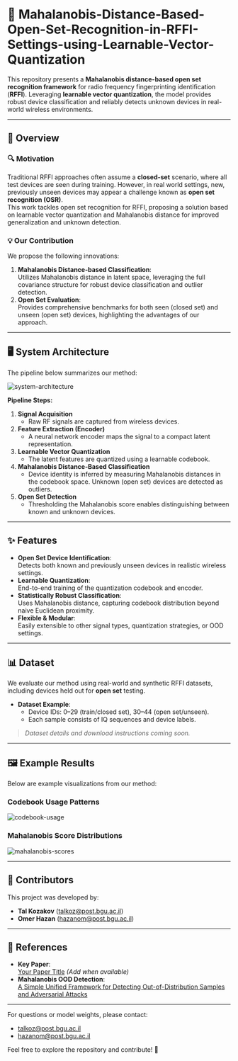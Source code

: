 # 📡 Mahalanobis-Distance-Based-Open-Set-Recognition-in-RFFI-Settings-using-Learnable-Vector-Quantization
This repository presents a **Mahalanobis distance-based open set recognition framework** for radio frequency fingerprinting identification (**RFFI**). Leveraging **learnable vector quantization**, the model provides robust device classification and reliably detects unknown devices in real-world wireless environments.

---

## 📖 Overview

### 🔍 Motivation
Traditional RFFI approaches often assume a **closed-set** scenario, where all test devices are seen during training. However, in real world settings, new, previously unseen devices may appear a challenge known as **open set recognition (OSR)**.  
This work tackles open set recognition for RFFI, proposing a solution based on learnable vector quantization and Mahalanobis distance for improved generalization and unknown detection.

### 💡 Our Contribution
We propose the following innovations:
1. **Mahalanobis Distance-based Classification**:  
   Utilizes Mahalanobis distance in latent space, leveraging the full covariance structure for robust device classification and outlier detection.
2. **Open Set Evaluation**:  
   Provides comprehensive benchmarks for both seen (closed set) and unseen (open set) devices, highlighting the advantages of our approach.

---

## 🖥️ System Architecture

The pipeline below summarizes our method:

![system-architecture](https://github.com/YOUR_USERNAME/YOUR_REPO_NAME/assets/your-architecture-diagram.png)

**Pipeline Steps:**
1. **Signal Acquisition**  
   - Raw RF signals are captured from wireless devices.
2. **Feature Extraction (Encoder)**  
   - A neural network encoder maps the signal to a compact latent representation.
3. **Learnable Vector Quantization**  
   - The latent features are quantized using a learnable codebook.
4. **Mahalanobis Distance-Based Classification**  
   - Device identity is inferred by measuring Mahalanobis distances in the codebook space. Unknown (open set) devices are detected as outliers.
5. **Open Set Detection**  
   - Thresholding the Mahalanobis score enables distinguishing between known and unknown devices.

---

## ✨ Features

- **Open Set Device Identification**:  
  Detects both known and previously unseen devices in realistic wireless settings.
- **Learnable Quantization**:  
  End-to-end training of the quantization codebook and encoder.
- **Statistically Robust Classification**:  
  Uses Mahalanobis distance, capturing codebook distribution beyond naive Euclidean proximity.
- **Flexible & Modular**:  
  Easily extensible to other signal types, quantization strategies, or OOD settings.

---

## 📊 Dataset

We evaluate our method using real-world and synthetic RFFI datasets, including devices held out for **open set** testing.  
- **Dataset Example**:  
  - Device IDs: 0–29 (train/closed set), 30–44 (open set/unseen).
  - Each sample consists of IQ sequences and device labels.

> *Dataset details and download instructions coming soon.*

---

## 🖼️ Example Results

Below are example visualizations from our method:

### Codebook Usage Patterns
![codebook-usage](https://github.com/YOUR_USERNAME/YOUR_REPO_NAME/assets/codebook-usage.png)

### Mahalanobis Score Distributions
![mahalanobis-scores](https://github.com/YOUR_USERNAME/YOUR_REPO_NAME/assets/mahalanobis-scores.png)

---

## 👥 Contributors

This project was developed by:

- **Tal Kozakov** ([talkoz@post.bgu.ac.il](mailto:talkoz@post.bgu.ac.il))
- **Omer Hazan** ([hazanom@post.bgu.ac.il](mailto:hazanom@post.bgu.ac.il))

---

## 📂 References

- **Key Paper**:  
  [Your Paper Title](https://arxiv.org/abs/your-paper-arxiv-id) *(Add when available)*
- **Mahalanobis OOD Detection**:  
  [A Simple Unified Framework for Detecting Out-of-Distribution Samples and Adversarial Attacks](https://arxiv.org/abs/1807.03888)

---

For questions or model weights, please contact:  
- [talkoz@post.bgu.ac.il](mailto:talkoz@post.bgu.ac.il)  
- [hazanom@post.bgu.ac.il](mailto:hazanom@post.bgu.ac.il)

Feel free to explore the repository and contribute! 🚀
